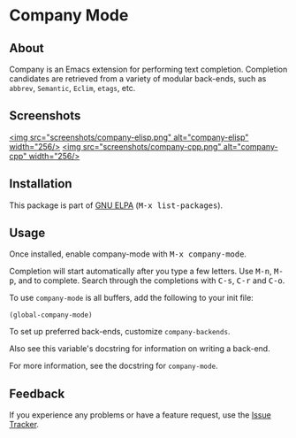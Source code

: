 Company Mode
====

About
----

Company is an Emacs extension for performing text completion.
Completion candidates are retrieved from a variety of modular
back-ends, such as `abbrev`, `Semantic`, `Eclim`, `etags`, etc.

Screenshots
----

[<img src="screenshots/company-elisp.png" alt="company-elisp" width="256/>](screenshots/company-elisp.png)
[<img src="screenshots/company-cpp.png" alt="company-cpp" width="256/>](screenshots/company-cpp.png)

Installation
----

This package is part of [GNU ELPA](http://elpa.gnu.org/) (<kbd>M-x
list-packages</kbd>).

Usage
----

Once installed, enable company-mode with <kbd>M-x company-mode</kbd>.

Completion will start automatically after you type a few letters. Use
<kbd>M-n</kbd>, <kbd>M-p</kbd>, <kbd><tab></kbd> and <kbd><return></kbd> to
complete. Search through the completions with <kbd>C-s</kbd>, <kbd>C-r</kbd> and
<kbd>C-o</kbd>.

To use `company-mode` is all buffers, add the following to your init file:

    (global-company-mode)

To set up preferred back-ends, customize `company-backends`.

Also see this variable's docstring for information on writing a back-end.

For more information, see the docstring for `company-mode`.

Feedback
----

If you experience any problems or have a feature request, use the
[Issue Tracker](https://github.com/dgutov/company/issues).
